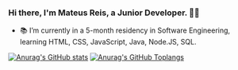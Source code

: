 ### Hi there, I'm Mateus Reis, a Junior Developer. 👋😎

- 📚 I’m currently in a 5-month residency in Software Engineering, learning HTML, CSS, JavaScript, Java, Node.JS, SQL.

[![Anurag's GitHub stats](https://github-readme-stats.vercel.app/api?username=mattpsvreis&show_icons=true&theme=midnight-purple)](https://github.com/mattpsvreis)
[![Anurag's GitHub Toplangs](https://github-readme-stats.vercel.app/api/top-langs/?username=mattpsvreis&layout=compact&langs_count=7&theme=midnight-purple)](https://github.com/mattpsvreis)

